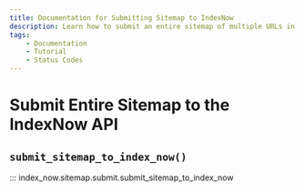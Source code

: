```yaml
---
title: Documentation for Submitting Sitemap to IndexNow
description: Learn how to submit an entire sitemap of multiple URLs in bulk to the IndexNow API.
tags:
    - Documentation
    - Tutorial
    - Status Codes
---
```



# Submit Entire Sitemap to the IndexNow API
## `submit_sitemap_to_index_now()`

::: index_now.sitemap.submit.submit_sitemap_to_index_now
